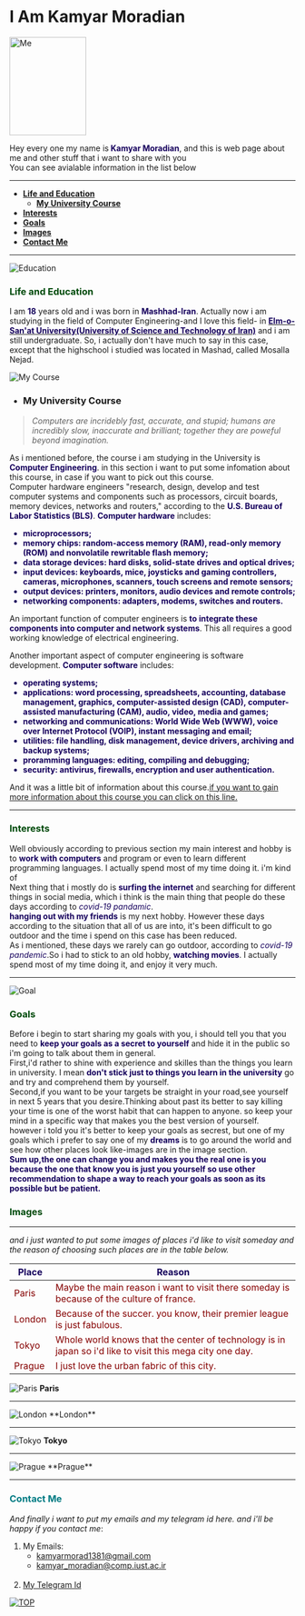 <h1 id = "beginning">I Am Kamyar Moradian</h1>
<img src = "IMG-20201101-WA0017.jpg" alt = "Me" title = "Me" width = "135px" height = "173px" padding-left = "100px" >    

<p>Hey every one my name is<span style = "color : #15005C"><b> Kamyar Moradian</b></span>, and this is web page about me and other stuff that i want to share with you<br>
   You can see avialable information in the list below</p>
 
 ---

+ <a href = "#Edu"><strong>Life and Education</strong></a> 
   + <a href = "#Course"><strong>My University Course</strong></a> 
+ <a href = "#Interest"><strong>Interests</strong></a>
+ <a href = "#Goals"><strong>Goals</strong></a>
+ <a href = "#Images"><strong>Images</strong></a>
+ <a href = "#Contact"><strong>Contact Me</strong></a>

<!---
if wanted to write this code fully in html syntax ten it would be like it
   <ul>
        <a href="Edu">
            <li><strong>Life and Education</strong></li>
        </a>
        <ul>
            <a href="Course">
                <li><strong>My University Cours</strong></li>
            </a>
        </ul>
        <a href="#Interest">
            <li><strong>Interests</strong></li>
        </a>
        <a href="#Goals">
            <li><strong>Goals</strong></li>
        </a>
        <a href="#Images">
            <li><strong>Images</strong< /li>
        </a>
        <a href="#Contact">
            <li><strong>Contact Me</strong></li>
        </a>
    </ul>
-->

---
<img src = "./learning.jpg" alt = "Education" title = "Education">

### <span style = " color : #004A0B ">Life and Education</span>

<!---
<h3 style = " color : #3AAE08  ">Life and Education</h3> 
-->

<p id = "Life and Education">
   I am <b style = "color : #15005C">18</b> years old and i was born in <strong style = "color : #15005C">Mashhad-Iran</strong>. Actually now i am studying in the field of Computer Engineering-and I love this field- in <a href = "http://www.iust.ac.ir/en" title = "URL of My Uni WebSite"><b style = "color : #15005C">Elm-o-San'at University(University of Science and Technology of Iran)</b></a> and i am still undergraduate. So, i actually don't have much to say in this case, except that the highschool i studied was located in Mashad, called Mosalla Nejad.
</p>

<img src = "./Course.jpg" alt = "My Course" title = "My Course">

<ul><li><h3>My University Course</h3></li></ul>
<blockquote><em>Computers are incridebly fast, accurate, and stupid; humans are incredibly slow, inaccurate and brilliant; together they are poweful beyond imagination.</em></blockquote>
<p id = "Course">
   As i mentioned before, the course i am studying in the University is <b style = "color : #15005C">Computer Engineering</b>. in this section i want to put some infomation about this course, in case if you want to pick out this course.<br>
   Computer hardware engineers "research, design, develop and test computer systems and components such as processors, circuit boards, memory devices, networks and routers," according to the <b style = "color : #15005C">U.S. Bureau of Labor Statistics (BLS)</b>. <b style = "color : #15005C">Computer hardware</b> includes:</p>

   <ul style = "color : #15005C">
   <li><b >microprocessors;</b></li>
      <li><b >memory chips: random-access memory (RAM), read-only memory (ROM) and nonvolatile rewritable flash memory;</b></li>
      <li><b >data storage devices: hard disks, solid-state drives and optical drives;</b></li>
      <li><b >input devices: keyboards, mice, joysticks and gaming controllers, cameras, microphones, scanners, touch screens and remote sensors;</b></li>
      <li><b >output devices: printers, monitors, audio devices and remote controls;</b></li>
      <li><b >networking components: adapters, modems, switches and routers.</b></li>
   </ul>
   <p>An important function of computer engineers is <b style = "color : #15005C">to integrate these components into computer and network systems</b>. This all requires a good working knowledge of electrical engineering.</p>
   <p>Another important aspect of computer engineering is software development. <b style = "color : #15005C">Computer software</b> includes:</p>
   <ul style = "color : #15005C">
      <li><b>operating systems;</b></li>
      <li><b>applications: word processing, spreadsheets, accounting, database management, graphics, computer-assisted design (CAD), computer-assisted manufacturing (CAM),              audio, video, media and games;</b></li>
      <li><b>networking and communications: World Wide Web (WWW), voice over Internet Protocol (VOIP), instant messaging and email;</b></li>
      <li><b>utilities: file handling, disk management, device drivers, archiving and backup systems;</b></li>
      <li><b>proramming languages: editing, compiling and debugging;</b></li>
      <li><b>security: antivirus, firewalls, encryption and user authentication.</b></li>
   </ul>
<p>And it was a little bit of information about this course.<a href = "https://www.livescience.com/48326-computer-engineering.html#:~:text=Computer%20engineering%20is%20the%20branch,systems%20and%20other%20technological%20devices.">if you want to gain more information about this course you can click on this line.</a></p>

---

### <span style = " color : #004A0B">Interests</span>

<!---
<h3 style = "color : #D2E704">Interests</h3>
-->

<p id = "Interest">
    Well obviously according to previous section my main interest and hobby is to <b style = "color : #15005C">work with computers</b> and program or even to learn different programming languages. I actually spend most of my time doing it. i'm kind of <br>
   Next thing that i mostly do is <b style = "color : #15005C">surfing the internet</b> and searching for different things in social media, which i think is the main thing that people do these days according  to <em style = "color : #15005C">covid-19 pandamic</em>.<br>
   <b style = "color : #15005C">hanging out with my friends</b> is my next hobby. However these days according to the situation that all of us are into, it's been difficult to go outdoor and the time i spend on this case has been reduced.<br>
    As i mentioned, these days we rarely can go outdoor, according to <em style = "color : #15005C">covid-19 pandemic</em>.So i had to stick to an old hobby, <b style = "color : #15005C">watching movies</b>. I actually spend most of my time doing it, and enjoy it very much.
</p>

---

<img src = "./goals.jpg" alt = "Goal" title = "Goal">

### <span style = " color : #004A0B">Goals</span>

<!---
<h3 style = "color : #2A9BFF">Goals</h3>
-->

<p id = "Goals">
Before i begin to start sharing my goals with you, i should tell you that you need to <b style = "color : #15005C">keep your goals as a secret to yourself</b> and hide it in the public so i'm going to talk about them in general.<br>
First,i'd rather to shine with experience and skilles than the things you learn in university. I mean <b style = "color : #15005C">don't stick just to things you learn in the university</b> go and try and comprehend them by yourself.<br>
Second,if you want to be your targets be straight in your road,see yourself in next 5 years that you desire.Thinking about past its better to say killing your time is one of the worst habit that can happen to anyone. so keep your mind in a specific way that makes you the best version of yourself.<br>
however i told you it's better to keep your goals as secrest, but one of my goals which i prefer to say one of my <b style = "color : #15005C">dreams</b> is to go around the world and see how other places look like-images are in the image section.<br>
<strong style = "color : #15005C">Sum up,the one can change you and makes you the real one is you because the one that know you is just you yourself so use other recommendation to shape a way to reach your goals as soon as its possible but be patient.</strong>
</p>

### <span style = " color : #004A0B" id = "Images">Images</span>

<!---
<h3 style = "color : #780012">Images</h3>
-->

--- 

_and i just wanted to put some images of places i'd like to visit someday and the reason of choosing such places are in the table below._

| <span style = "color : #15005C">Place</span>  | <span style = "color : #15005C">Reason</span> |
| ------ | ----------- |
| <span style = "color : #850000">Paris  | <span style = "color : #850000">Maybe the main reason i want to visit there someday is because of the culture of france. |
| <span style = "color : #850000">London | <span style = "color : #850000">Because of the succer. you know, their premier league is just fabulous. |
| <span style = "color : #850000">Tokyo  | <span style = "color : #850000">Whole world knows that the center of technology is in japan so i'd like to visit this mega city one day. |
| <span style = "color : #850000">Prague | <span style = "color : #850000">I just love the urban fabric of this city. |

<!---
<i>and i just added some images there of places that i'd like to visit someday.</i>
<table>
    <thead>
        <tr>
            <th>Place</th>
            <th>Reason</th>
        </tr>
    </thead>
    <tbody>
        <tr>
            <td>Paris</td>
            <td>Maybe the main reason i want to visit there someday is because of the culture of france.</td>
        </tr>
        <tr>
            <td>London</td>
            <td>Because of the succer. you know, their premier league is just fabulous.</td>
        </tr>
        <tr>
            <td>Tokyo</td>
            <td>Whole world knows that the center of technology is in japan so i'd like to visit this mega city one day.</td>
        </tr>
        <tr>
            <td>Prague</td>
            <td>I just love the urban fabric of this city.</td>
        </tr>
    </tbody>
</table>
-->

![Paris](https://images.adsttc.com/media/images/5d44/14fa/284d/d1fd/3a00/003d/large_jpg/eiffel-tower-in-paris-151-medium.jpg?1564742900"Paris")
**Paris**

<!----
<img src = "https://images.adsttc.com/media/images/5d44/14fa/284d/d1fd/3a00/003d/large_jpg/eiffel-tower-in-paris-151-medium.jpg?1564742900" alt = "Paris" title = "Paris">
<p><b>Lodon</b></p>
--->

<hr>
                                                                    
<img src = "./london.jpg" alt = "London" title = "London">
**London**

----
                                                                     
![Tokyo](https://stillmedab.olympic.org/media/Images/OlympicOrg/News/2020/03/24/2020-03-24-tokyo-thumbnail-01.jpg?interpolation=lanczos-none&resize=*:*"Tokyo")
**Tokyo**

<!--- <img src = "https://stillmedab.olympic.org/media/Images/OlympicOrg/News/2020/03/24/2020-03-24-tokyo-thumbnail-01.jpg?interpolation=lanczos-none&resize=*:*" alt = "Tokyo" title = "Tokyo">
<p><b>Tokyo</b></p> --->

----
                                                                     
<img src = "./prague.jpg" alt = "Prague" title = "Prague">
**Prague**
                                                                     
<hr>

### <span style = " color : #007B83" id = "Contact">Contact Me</span>

<!--- <h3 style = "color : "#007B83" id =  "contact">Contact Me</h3> --->

*And finally i want to put my emails and my telegram id here. and i'll be happy if you contact me*: <br>

<!--- <p>And finally i want to put my emails and my telegram id here. and i'll be happy if you contact me:</p> --->

1. My Emails:
   + kamyarmorad1381@gmail.com<br>
   + kamyar_moradian@comp.iust.ac.ir<br>
   <br>
2. [My Telegram Id](https://t.me/Kami_2002 "My telegram Id(click on it)")<br>

<!---
<ol>
   <li>My Emails</li>
   <ul>
      <li>kamyarmorad1381@gmail.com</li>
      <li>kamyar_moradian@comp.iust.ac.ir</li>
   </ul>
   <a href = "https://t.me/Kami_2002" title = "My telegram Id(click on it)"><li>My Telegram Id</li></a>
</ol>
-->

<a href = "#beginning"> ![TOP](./mainupperArrow.png) </a>
<!-- <a href = "#beginning"><img src = "./mainupperArrow.png" alt = "TOP"></a> -->
